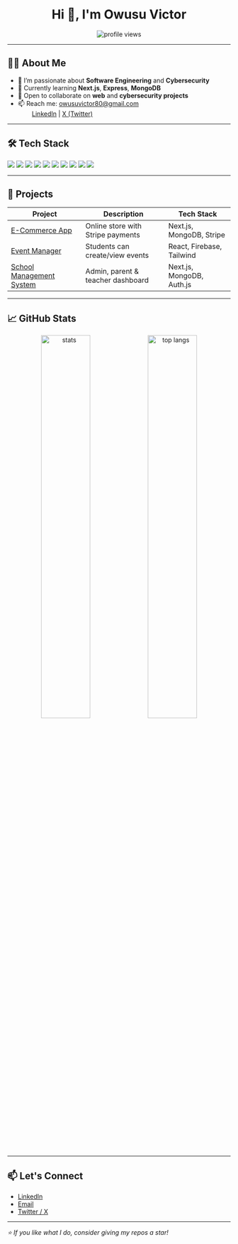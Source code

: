 <h1 align="center">Hi 👋, I'm Owusu Victor</h1>

<p align="center">
  <img src="https://komarev.com/ghpvc/?username=owusuvictorjnr&label=Profile%20views&color=0e75b6&style=flat" alt="profile views"/>
</p>

---

## 👨‍💻 About Me

- 🎯 I’m passionate about **Software Engineering** and **Cybersecurity**
- 🌱 Currently learning **Next.js**, **Express**, **MongoDB**
- 🤝 Open to collaborate on **web** and **cybersecurity projects**
- 📫 Reach me: [owusuvictor80@gmail.com](mailto:owusuvictor80@gmail.com)  
&nbsp; &nbsp; &nbsp; &nbsp; [LinkedIn](https://linkedin.com/in/owusuvictor) | [X (Twitter)](https://x.com/owusuvictorjnr)

---

## 🛠️ Tech Stack

<p align="left">
  <img src="https://img.shields.io/badge/JavaScript-F7DF1E?style=for-the-badge&logo=javascript&logoColor=black"/>
  <img src="https://img.shields.io/badge/React-20232A?style=for-the-badge&logo=react&logoColor=61DAFB"/>
  <img src="https://img.shields.io/badge/Next.js-000000?style=for-the-badge&logo=nextdotjs&logoColor=white"/>
  <img src="https://img.shields.io/badge/Express.js-404D59?style=for-the-badge"/>
  <img src="https://img.shields.io/badge/MongoDB-4EA94B?style=for-the-badge&logo=mongodb&logoColor=white"/>
  <img src="https://img.shields.io/badge/Firebase-ffca28?style=for-the-badge&logo=firebase&logoColor=black"/>
  <img src="https://img.shields.io/badge/TailwindCSS-06B6D4?style=for-the-badge&logo=tailwindcss&logoColor=white"/>
  <img src="https://img.shields.io/badge/Git-F05032?style=for-the-badge&logo=git&logoColor=white"/>
  <img src="https://img.shields.io/badge/VS%20Code-007ACC?style=for-the-badge&logo=visualstudiocode&logoColor=white"/>
  <img src="https://img.shields.io/badge/GCP-4285F4?style=for-the-badge&logo=googlecloud&logoColor=white"/>
</p>

---

## 🚀 Projects

| Project | Description | Tech Stack |
|--------|-------------|------------|
| [E-Commerce App](https://github.com/owusuvictorjnr/your-project) | Online store with Stripe payments | Next.js, MongoDB, Stripe |
| [Event Manager](https://github.com/owusuvictorjnr/event-app) | Students can create/view events | React, Firebase, Tailwind |
| [School Management System](https://github.com/owusuvictorjnr/school-system) | Admin, parent & teacher dashboard | Next.js, MongoDB, Auth.js |

---

## 📈 GitHub Stats

<p align="center">
  <img src="https://github-readme-stats.vercel.app/api?username=owusuvictorjnr&show_icons=true&theme=tokyonight" alt="stats" width="47%" />
  <img src="https://github-readme-stats.vercel.app/api/top-langs/?username=owusuvictorjnr&layout=compact&theme=tokyonight" alt="top langs" width="47%" />
</p>

---

## 📫 Let's Connect

- [LinkedIn](https://linkedin.com/in/owusuvictor)
- [Email](mailto:owusuvictor80@gmail.com)
- [Twitter / X](https://x.com/owusuvictorjnr)

---

_⭐️ If you like what I do, consider giving my repos a star!_
